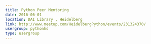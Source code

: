 ```yaml
---
title: Python Peer Mentoring
date: 2016-06-01
location: DAI Library , Heidelberg
link: http://www.meetup.com/HeidelbergPython/events/231324370/
usergroup: pythonhd
type: usergroup
---
```

